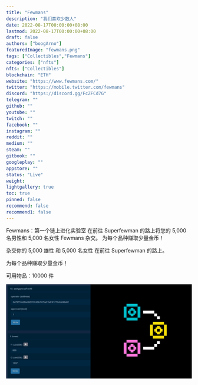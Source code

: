 ```yaml
---
title: "Fewmans"
description: "我们喜欢少数人"
date: 2022-08-17T00:00:00+08:00
lastmod: 2022-08-17T00:00:00+08:00
draft: false
authors: ["boogArno"]
featuredImage: "fewmans.png"
tags: ["Collectibles","Fewmans"]
categories: ["nfts"]
nfts: ["Collectibles"]
blockchain: "ETH"
website: "https://www.fewmans.com/"
twitter: "https://mobile.twitter.com/fewmans"
discord: "https://discord.gg/FcZFCd7G"
telegram: ""
github: ""
youtube: ""
twitch: ""
facebook: ""
instagram: ""
reddit: ""
medium: ""
steam: ""
gitbook: ""
googleplay: ""
appstore: ""
status: "Live"
weight: 
lightgallery: true
toc: true
pinned: false
recommend: false
recommend1: false
---
```

Fewmans：第一个链上进化实验室
在前往 Superfewman 的路上将您的 5,000 名男性和 5,000 名女性 Fewmans 杂交。
为每个品种赚取少量金币！

杂交你的 5,000 雄性
和 5,000 名女性
在前往 Superfewman 的路上。

为每个品种赚取少量金币！


可用物品：10000 件

![FBV4IQYXsAIFU5T](FBV4IQYXsAIFU5T.png)
